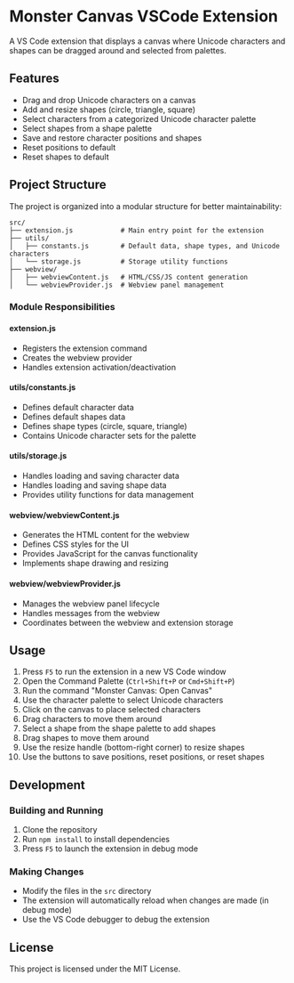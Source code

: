 # Monster Canvas VSCode Extension

A VS Code extension that displays a canvas where Unicode characters and shapes can be dragged around and selected from palettes.

## Features

- Drag and drop Unicode characters on a canvas
- Add and resize shapes (circle, triangle, square)
- Select characters from a categorized Unicode character palette
- Select shapes from a shape palette
- Save and restore character positions and shapes
- Reset positions to default
- Reset shapes to default

## Project Structure

The project is organized into a modular structure for better maintainability:

```
src/
├── extension.js            # Main entry point for the extension
├── utils/
│   ├── constants.js        # Default data, shape types, and Unicode characters
│   └── storage.js          # Storage utility functions
├── webview/
│   ├── webviewContent.js   # HTML/CSS/JS content generation
│   └── webviewProvider.js  # Webview panel management
```

### Module Responsibilities

#### extension.js
- Registers the extension command
- Creates the webview provider
- Handles extension activation/deactivation

#### utils/constants.js
- Defines default character data
- Defines default shapes data
- Defines shape types (circle, square, triangle)
- Contains Unicode character sets for the palette

#### utils/storage.js
- Handles loading and saving character data
- Handles loading and saving shape data
- Provides utility functions for data management

#### webview/webviewContent.js
- Generates the HTML content for the webview
- Defines CSS styles for the UI
- Provides JavaScript for the canvas functionality
- Implements shape drawing and resizing

#### webview/webviewProvider.js
- Manages the webview panel lifecycle
- Handles messages from the webview
- Coordinates between the webview and extension storage

## Usage

1. Press `F5` to run the extension in a new VS Code window
2. Open the Command Palette (`Ctrl+Shift+P` or `Cmd+Shift+P`)
3. Run the command "Monster Canvas: Open Canvas"
4. Use the character palette to select Unicode characters
5. Click on the canvas to place selected characters
6. Drag characters to move them around
7. Select a shape from the shape palette to add shapes
8. Drag shapes to move them around
9. Use the resize handle (bottom-right corner) to resize shapes
10. Use the buttons to save positions, reset positions, or reset shapes

## Development

### Building and Running

1. Clone the repository
2. Run `npm install` to install dependencies
3. Press `F5` to launch the extension in debug mode

### Making Changes

- Modify the files in the `src` directory
- The extension will automatically reload when changes are made (in debug mode)
- Use the VS Code debugger to debug the extension

## License

This project is licensed under the MIT License.
